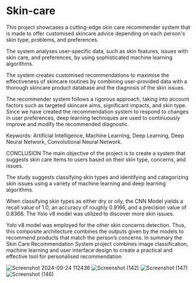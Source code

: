 # Skin-care

This project showcases a cutting-edge skin 
care recommender system that is made to offer 
customised skincare advice depending on each person's 
skin type, problems, and preferences.

The system analyses 
user-specific data, such as skin features, issues with skin 
care, and preferences, by using sophisticated machine 
learning algorithms.

The system creates customised 
recommendations to maximise the effectiveness of 
skincare routines by combining user-provided data with 
a thorough skincare product database and the diagnosis 
of the skin issues. 

The recommender system follows a 
rigorous approach, taking into account factors such as 
targeted skincare aims, significant impacts, and skin type. 
Since we have created the recommendation system to 
respond to changes in user preferences, deep learning 
techniques are used to continuously improve and modify 
the recommended diagnostic.


Keywords: Artificial Intelligence, Machine Learning, 
Deep Learning, Deep Neural Network, Convolutional 
Neural Network.


 CONCLUSION
The main objective of the project is to create a 
system that suggests skin care items to users based on their 
skin type, concerns, and issues.

The study suggests 
classifying skin types and identifying and categorizing skin 
issues using a variety of machine learning and deep learning 
algorithms.

When classifying skin types as either dry or oily, 
the CNN Model yields a recall value of 1.0, an accuracy of 
roughly 0.9166, and a precision value of 0.8366. The Yolo v8 
model was utilized to discover more skin issues.

Yolo v8 
model was employed for the other skin concerns detection. 
Thus, this composite architecture combines the outputs given 
by the models to recommend products that match the person’s 
concerns. In summary the Skin Care Recommendation 
System project combines image classification, machine 
learning and user interface design to create a practical and 
effective tool for personalised recommendation


![Screenshot 2024-09-24 112436](https://github.com/user-attachments/assets/ca4d3e79-bca2-447c-b344-4667a7c998e8)
![Screenshot (142)](https://github.com/user-attachments/assets/be2e488e-9629-4d67-8db7-724560d1edac)
![Screenshot (147)](https://github.com/user-attachments/assets/60e10970-3532-498c-afdc-4826c2275351)
![Screenshot (146)](https://github.com/user-attachments/assets/ae6ba009-3aa5-4088-bd13-f7f1e6cce785)

